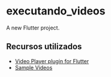# executando_videos

A new Flutter project.

## Recursos utilizados
 * [Video Player plugin for Flutter](https://pub.dev/packages/video_player)
 * [Sample Videos](https://sample-videos.com)
